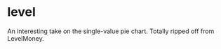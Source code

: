 level
=====

An interesting take on the single-value pie chart. Totally ripped off from LevelMoney.
